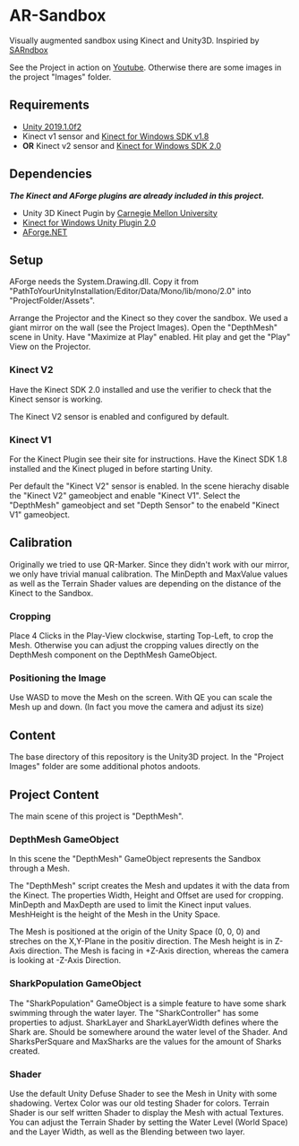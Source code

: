 # AR-Sandbox

Visually augmented sandbox using Kinect and Unity3D.
Inspiried by [SARndbox](http://idav.ucdavis.edu/~okreylos/ResDev/SARndbox/)

See the Project in action on [Youtube](https://www.youtube.com/playlist?list=PLiYkNDKSkCd4wgPixZNUtXTdhxdEhq7Vk).
Otherwise there are some images in the project "Images" folder.

## Requirements 

* [Unity 2019.1.0f2](http://unity3d.com/)
* Kinect v1 sensor and [Kinect for Windows SDK v1.8](https://www.microsoft.com/en-us/download/details.aspx?id=40278)
* __OR__ Kinect v2 sensor and [Kinect for Windows SDK 2.0](https://go.microsoft.com/fwlink/p/?LinkId=403899)

## Dependencies

__*The Kinect and AForge plugins are already included in this project.*__

* Unity 3D Kinect Pugin by [Carnegie Mellon University](http://wiki.etc.cmu.edu/unity3d/index.php/Microsoft_Kinect_-_Microsoft_SDK)
* [Kinect for Windows Unity Plugin 2.0](https://go.microsoft.com/fwlink/p/?LinkId=513177)
* [AForge.NET](http://www.aforgenet.com/)

## Setup

AForge needs the System.Drawing.dll. Copy it from "PathToYourUnityInstallation/Editor/Data/Mono/lib/mono/2.0" into "ProjectFolder/Assets".

Arrange the Projector and the Kinect so they cover the sandbox. We used a giant mirror on the wall (see the Project Images).
Open the "DepthMesh" scene in Unity. Have "Maximize at Play" enabled. Hit play and get the "Play" View on the Projector.

### Kinect V2

Have the Kinect SDK 2.0 installed and use the verifier to check that the Kinect sensor is working.

The Kinect V2 sensor is enabled and configured by default.

### Kinect V1

For the Kinect Plugin see their site for instructions. Have the Kinect SDK 1.8 installed and the Kinect pluged in before starting Unity.

Per default the "Kinect V2" sensor is enabled. In the scene hierachy disable the "Kinect V2" gameobject and enable "Kinect V1". Select the "DepthMesh" gameobject and set "Depth Sensor" to the enabeld "Kinect V1" gameobject.

## Calibration

Originally we tried to use QR-Marker. Since they didn't work with our mirror, we only have trivial manual calibration.
The MinDepth and MaxValue values as well as the Terrain Shader values are depending on the distance of the Kinect to the Sandbox.

### Cropping

Place 4 Clicks in the Play-View clockwise, starting Top-Left, to crop the Mesh.
Otherwise you can adjust the cropping values directly on the DepthMesh component on the DepthMesh GameObject.

### Positioning the Image

Use WASD to move the Mesh on the screen. With QE you can scale the Mesh up and down.
(In fact you move the camera and adjust its size)

## Content

The base directory of this repository is the Unity3D project.
In the "Project Images" folder are some additional photos andoots.

## Project Content

The main scene of this project is "DepthMesh".

### DepthMesh GameObject

In this scene the "DepthMesh" GameObject represents the Sandbox through a Mesh.

The "DepthMesh" script creates the Mesh and updates it with the data from the Kinect. 
The properties Width, Height and Offset are used for cropping.
MinDepth and MaxDepth are used to limit the Kinect input values.
MeshHeight is the height of the Mesh in the Unity Space.

The Mesh is positioned at the origin of the Unity Space (0, 0, 0) and streches on the X,Y-Plane in the positiv direction.
The Mesh height is in Z-Axis direction. The Mesh is facing in +Z-Axis direction, whereas the camera is looking at -Z-Axis Direction.

### SharkPopulation GameObject

The "SharkPopulation" GameObject is a simple feature to have some shark swimming through the water layer.
The "SharkController" has some properties to adjust.
SharkLayer and SharkLayerWidth defines where the Shark are. Should be somewhere around the water level of the Shader.
And SharksPerSquare and MaxSharks are the values for the amount of Sharks created.

### Shader

Use the default Unity Defuse Shader to see the Mesh in Unity with some shadowing.
Vertex Color was our old testing Shader for colors.
Terrain Shader is our self written Shader to display the Mesh with actual Textures.
You can adjust the Terrain Shader by setting the Water Level (World Space) and the Layer Width, as well as the Blending between two layer.
